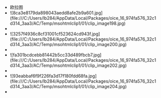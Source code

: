 - 欧拉图
- <!--[if gte vml 1]><v:shape id="Drawing_x0020_98"
   o:spid="_x0000_i1049" type="#_x0000_t75" alt="8ca3e8179da898043aedd8afe2b9a601.jpg"
   style='width:414.75pt;height:310.9pt;visibility:visible;mso-wrap-style:square'>
   <v:imagedata src="file:///C:/Users/lb284/AppData/Local/Packages/oice_16_974fa576_32c1d314_3aa3/AC/Temp/msohtmlclip1/01/clip_image197.jpg"
  o:title="8ca3e8179da898043aedd8afe2b9a601"/>
  </v:shape><![endif]--><!--[if !vml]-->![8ca3e8179da898043aedd8afe2b9a601.jpg](file:///C:/Users/lb284/AppData/Local/Packages/oice_16_974fa576_32c1d314_3aa3/AC/Temp/msohtmlclip1/01/clip_image198.jpg)<!--[endif]-->
-
- <!--[if gte vml 1]><v:shape id="Drawing_x0020_99"
   o:spid="_x0000_i1048" type="#_x0000_t75" alt="3257f4936c8cf31001cf523624cd943f.jpg"
   style='width:414.75pt;height:310.9pt;visibility:visible;mso-wrap-style:square'>
   <v:imagedata src="file:///C:/Users/lb284/AppData/Local/Packages/oice_16_974fa576_32c1d314_3aa3/AC/Temp/msohtmlclip1/01/clip_image199.jpg"
  o:title="3257f4936c8cf31001cf523624cd943f"/>
  </v:shape><![endif]--><!--[if !vml]-->![3257f4936c8cf31001cf523624cd943f.jpg](file:///C:/Users/lb284/AppData/Local/Packages/oice_16_974fa576_32c1d314_3aa3/AC/Temp/msohtmlclip1/01/clip_image200.jpg)<!--[endif]-->
-
- <!--[if gte vml 1]><v:shape id="Drawing_x0020_100"
   o:spid="_x0000_i1047" type="#_x0000_t75" alt="fa301bcdcebb81442b5cc33d489fbcb7.jpg"
   style='width:414.75pt;height:310.9pt;visibility:visible;mso-wrap-style:square'>
   <v:imagedata src="file:///C:/Users/lb284/AppData/Local/Packages/oice_16_974fa576_32c1d314_3aa3/AC/Temp/msohtmlclip1/01/clip_image201.jpg"
  o:title="fa301bcdcebb81442b5cc33d489fbcb7"/>
  </v:shape><![endif]--><!--[if !vml]-->![fa301bcdcebb81442b5cc33d489fbcb7.jpg](file:///C:/Users/lb284/AppData/Local/Packages/oice_16_974fa576_32c1d314_3aa3/AC/Temp/msohtmlclip1/01/clip_image202.jpg)<!--[endif]-->
-
- <!--[if gte vml 1]><v:shape id="Drawing_x0020_101"
   o:spid="_x0000_i1046" type="#_x0000_t75" alt="93eabbaf6f9f226fa3d17f180fdd68fa.jpg"
   style='width:414.75pt;height:310.9pt;visibility:visible;mso-wrap-style:square'>
   <v:imagedata src="file:///C:/Users/lb284/AppData/Local/Packages/oice_16_974fa576_32c1d314_3aa3/AC/Temp/msohtmlclip1/01/clip_image203.jpg"
  o:title="93eabbaf6f9f226fa3d17f180fdd68fa"/>
  </v:shape><![endif]--><!--[if !vml]-->![93eabbaf6f9f226fa3d17f180fdd68fa.jpg](file:///C:/Users/lb284/AppData/Local/Packages/oice_16_974fa576_32c1d314_3aa3/AC/Temp/msohtmlclip1/01/clip_image204.jpg)<!--[endif]-->
-